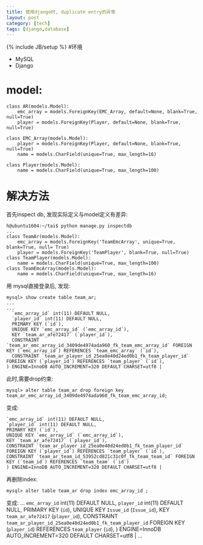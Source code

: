 ```yaml
---
title: 使用django时, duplicate entry的异常
layout: post
category: [tech]
tags: [django,database]
---
```

{% include JB/setup %}
#环境
+ MySQL
+ Django

# model:

    class AR(models.Model):
        emc_array = models.ForeignKey(EMC_Array, default=None, blank=True, null=True)
        player = models.ForeignKey(Player, default=None, blank=True, null=True)

    class EMC_Array(models.Model):
        player = models.ForeignKey(Player, default=None, blank=True, null=True)
        name = models.CharField(unique=True, max_length=16)
    
    class Player(models.Model):
        name = models.CharField(unique=True, max_length=100)
    
# 解决方法
首先inspect db, 发现实际定义与model定义有差异:

    h@ubuntu1604:~/tai$ python manage.py inspectdb
    ...
    class TeamAr(models.Model):
        emc_array = models.ForeignKey('TeamEmcArray', unique=True, blank=True, null= True)
        player = models.ForeignKey('TeamPlayer', blank=True, null=True)
    class TeamPlayer(models.Model):
        name = models.CharField(unique=True, max_length=100)
    class TeamEmcArray(models.Model):
        name = models.CharField(unique=True, max_length=16)
    
用 mysql直接登录后, 发现:

    mysql> show create table team_ar;
    ...
    ...
      `emc_array_id` int(11) DEFAULT NULL,
      `player_id` int(11) DEFAULT NULL,
      PRIMARY KEY (`id`),
      UNIQUE KEY `emc_array_id` (`emc_array_id`),
      KEY `team_ar_afe72417` (`player_id`),
      CONSTRAINT `team_ar_emc_array_id_3409de4974ada960_fk_team_emc_array_id` FOREIGN KEY (`emc_array_id`) REFERENCES `team_emc_array` (`id`),
      CONSTRAINT `team_ar_player_id_25ea0e40d24ed0b1_fk_team_player_id` FOREIGN KEY (`player_id`) REFERENCES `team_player` (`id`),
    ) ENGINE=InnoDB AUTO_INCREMENT=320 DEFAULT CHARSET=utf8 |

此时,需要drop约束:

    mysql> alter table team_ar drop foreign key team_ar_emc_array_id_3409de4974ada960_fk_team_emc_array_id;

变成:

    `emc_array_id` int(11) DEFAULT NULL,
    `player_id` int(11) DEFAULT NULL,
    PRIMARY KEY (`id`),
    UNIQUE KEY `emc_array_id` (`emc_array_id`),
    KEY `team_ar_afe72417` (`player_id`),
    CONSTRAINT `team_ar_player_id_25ea0e40d24ed0b1_fk_team_player_id` FOREIGN KEY (`player_id`) REFERENCES `team_player` (`id`),
    CONSTRAINT `team_ar_team_id_53952cd821c31c0f_fk_team_team_id` FOREIGN KEY (`team_id`) REFERENCES `team_team` (`id`)
    ) ENGINE=InnoDB AUTO_INCREMENT=320 DEFAULT CHARSET=utf8 |

再删除index:    

    mysql> alter table team_ar drop index emc_array_id ;

变成:
    ...
    `emc_array_id` int(11) DEFAULT NULL,
    `player_id` int(11) DEFAULT NULL,
    PRIMARY KEY (`id`),
    UNIQUE KEY `Issue_id` (`Issue_id`),
    KEY `team_ar_afe72417` (`player_id`),
    CONSTRAINT `team_ar_player_id_25ea0e40d24ed0b1_fk_team_player_id` FOREIGN KEY (`player_id`) REFERENCES `team_player` (`id`),
    ) ENGINE=InnoDB AUTO_INCREMENT=320 DEFAULT CHARSET=utf8 | ...

